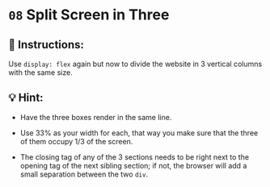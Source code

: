 # `08` Split Screen in Three

## 📝 Instructions:

Use `display: flex` again but now to divide the website in 3 vertical columns with the same size.

## 💡 Hint:

+ Have the three boxes render in the same line.

+ Use 33% as your width for each, that way you make sure that the three of them occupy 1/3 of the screen. 

+ The closing tag of any of the 3 sections needs to be right next to the opening tag of the next sibling section; if not, the browser will add a small separation between the two `div`.